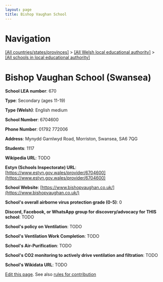 ```yaml
---
layout: page
title: Bishop Vaughan School
---
```

# Navigation

[[All countries/states/provinces]](../../..) > [[All Welsh local educational authority]](../..) > [[All schools in local educational authority]](..)

# Bishop Vaughan School (Swansea)

**School LEA number**: 670

**Type**: Secondary (ages 11-19)

**Type (Welsh)**: English medium

**School Number**: 6704600

**Phone Number**: 01792 772006

**Address**: Mynydd Garnlwyd Road, Morriston, Swansea, SA6 7QG

**Students**: 1117

**Wikipedia URL**: TODO

**Estyn (Schools Inspectorate) URL**: [https://www.estyn.gov.wales/provider/6704600](https://www.estyn.gov.wales/provider/6704600)

**School Website**: [https://www.bishopvaughan.co.uk/](https://www.bishopvaughan.co.uk/)

**School's overall airborne virus protection grade (0-5)**: 0

**Discord, Facebook, or WhatsApp group for discovery/advocacy for THIS school**: TODO

**School's policy on Ventilation**: TODO

**School's Ventilation Work Completion**: TODO

**School's Air-Purification**: TODO

**School's CO2 monitoring to actively drive ventilation and filtration**: TODO

**School's Wikidata URL**: TODO




[Edit this page](https://github.com/ventilate-schools/Wales/edit/prif/./Swansea/Bishop_Vaughan_School.md). See also [rules for contribution](../../../contribution-rules/)